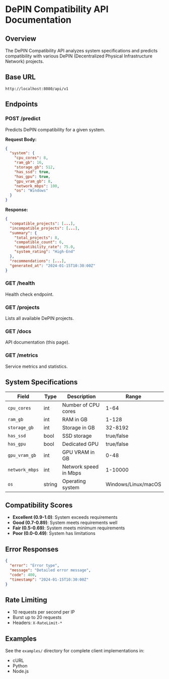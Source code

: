 # DePIN Compatibility API Documentation

## Overview

The DePIN Compatibility API analyzes system specifications and predicts compatibility with various DePIN (Decentralized Physical Infrastructure Network) projects.

## Base URL

```
http://localhost:8080/api/v1
```

## Endpoints

### POST /predict

Predicts DePIN compatibility for a given system.

**Request Body:**
```json
{
  "system": {
    "cpu_cores": 8,
    "ram_gb": 16,
    "storage_gb": 512,
    "has_ssd": true,
    "has_gpu": true,
    "gpu_vram_gb": 8,
    "network_mbps": 100,
    "os": "Windows"
  }
}
```

**Response:**
```json
{
  "compatible_projects": [...],
  "incompatible_projects": [...],
  "summary": {
    "total_projects": 8,
    "compatible_count": 6,
    "compatibility_rate": 75.0,
    "system_rating": "High-End"
  },
  "recommendations": [...],
  "generated_at": "2024-01-15T10:30:00Z"
}
```

### GET /health

Health check endpoint.

### GET /projects

Lists all available DePIN projects.

### GET /docs

API documentation (this page).

### GET /metrics

Service metrics and statistics.

## System Specifications

| Field | Type | Description | Range |
|-------|------|-------------|-------|
| `cpu_cores` | int | Number of CPU cores | 1-64 |
| `ram_gb` | int | RAM in GB | 1-128 |
| `storage_gb` | int | Storage in GB | 32-8192 |
| `has_ssd` | bool | SSD storage | true/false |
| `has_gpu` | bool | Dedicated GPU | true/false |
| `gpu_vram_gb` | int | GPU VRAM in GB | 0-48 |
| `network_mbps` | int | Network speed in Mbps | 1-10000 |
| `os` | string | Operating system | Windows/Linux/macOS |

## Compatibility Scores

- **Excellent (0.9-1.0)**: System exceeds requirements
- **Good (0.7-0.89)**: System meets requirements well
- **Fair (0.5-0.69)**: System meets minimum requirements
- **Poor (0.0-0.49)**: System has limitations

## Error Responses

```json
{
  "error": "Error type",
  "message": "Detailed error message",
  "code": 400,
  "timestamp": "2024-01-15T10:30:00Z"
}
```

## Rate Limiting

- 10 requests per second per IP
- Burst up to 20 requests
- Headers: `X-RateLimit-*`

## Examples

See the `examples/` directory for complete client implementations in:
- cURL
- Python
- Node.js
